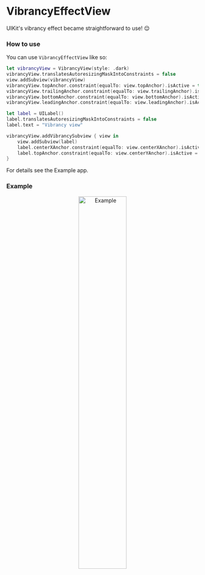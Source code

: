 # VibrancyEffectView
UIKit's vibrancy effect became straightforward to use! 😌

### How to use

You can use `VibrancyEffectView` like so:

```swift
let vibrancyView = VibrancyView(style: .dark)
vibrancyView.translatesAutoresizingMaskIntoConstraints = false
view.addSubview(vibrancyView)
vibrancyView.topAnchor.constraint(equalTo: view.topAnchor).isActive = true
vibrancyView.trailingAnchor.constraint(equalTo: view.trailingAnchor).isActive = true
vibrancyView.bottomAnchor.constraint(equalTo: view.bottomAnchor).isActive = true
vibrancyView.leadingAnchor.constraint(equalTo: view.leadingAnchor).isActive = true

let label = UILabel()
label.translatesAutoresizingMaskIntoConstraints = false
label.text = "Vibrancy view"

vibrancyView.addVibrancySubview { view in
    view.addSubview(label)
    label.centerXAnchor.constraint(equalTo: view.centerXAnchor).isActive = true
    label.topAnchor.constraint(equalTo: view.centerYAnchor).isActive = true
}
```

For details see the Example app.

### Example

<p style="text-align:center;"><img src="https://github.com/stateman92/VibrancyEffectView/blob/main/Resources/screenshor.png?raw=true" width="50%" alt="Example"></p>
